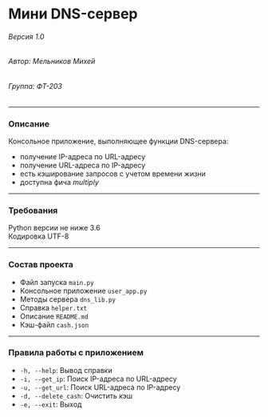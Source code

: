 # Мини DNS-сервер
###### Версия 1.0
###### Автор: Мельников Михей
###### Группа: ФТ-203
___

### Описание
Консольное приложение, выполняющее функции DNS-сервера:
- получение IP-адреса по URL-адресу
- получение URL-адреса по IP-адресу
- есть кэширование запросов с учетом времени жизни
- доступна фича _multiply_
___
### Требования
Python версии не ниже 3.6  
Кодировка UTF-8
___
### Состав проекта
- Файл запуска `main.py`
- Консольное приложение `user_app.py`
- Методы сервера `dns_lib.py`
- Справка `helper.txt`
- Описание `README.md`
- Кэш-файл `cash.json`
___
### Правила работы с приложением
- `-h, --help`: Вывод справки
- `-i, --get_ip`: Поиск IP-адреса по URL-адресу
- `-u, --get_url`: Поиск URL-адреса по IP-адресу
- `-d, --delete_cash`: Очистить кэш
- `-e, --exit`: Выход